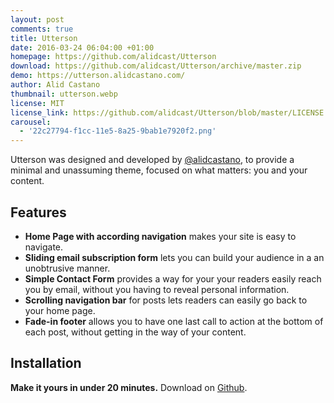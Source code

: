 ```yaml
---
layout: post
comments: true
title: Utterson
date: 2016-03-24 06:04:00 +01:00
homepage: https://github.com/alidcast/Utterson
download: https://github.com/alidcast/Utterson/archive/master.zip
demo: https://utterson.alidcastano.com/
author: Alid Castano
thumbnail: utterson.webp
license: MIT
license_link: https://github.com/alidcast/Utterson/blob/master/LICENSE.md
carousel: 
  - '22c27794-f1cc-11e5-8a25-9bab1e7920f2.png'
---
```


Utterson was designed and developed by [@alidcastano](https://twitter.com/alidcastano), to provide a minimal and unassuming theme, focused on what matters: you and your content.

## Features

* **Home Page with according navigation** makes your site is easy to navigate.
* **Sliding email subscription form** lets you can build your audience in a an unobtrusive manner.
* **Simple Contact Form** provides a way for your your readers easily reach you by email, without you having to reveal personal information.
* **Scrolling navigation bar** for posts lets readers can easily go back to your home page.
* **Fade-in footer** allows you to have one last call to action at the bottom of each post, without getting in the way of your content.

## Installation

**Make it yours in under 20 minutes.** Download on [Github](https://utterson.alidcastano.com/).
